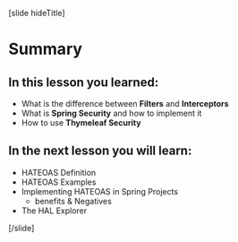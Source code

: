 [slide hideTitle]

# Summary

## In this lesson you learned:

- What is the difference between **Filters** and **Interceptors**
- What is **Spring Security** and how to implement it
- How to use **Thymeleaf Security**

## In the next lesson you will learn:

- HATEOAS Definition​
- HATEOAS Examples​
- Implementing HATEOAS in Spring Projects​
   - benefits & Negatives​
- The HAL Explorer

[/slide]